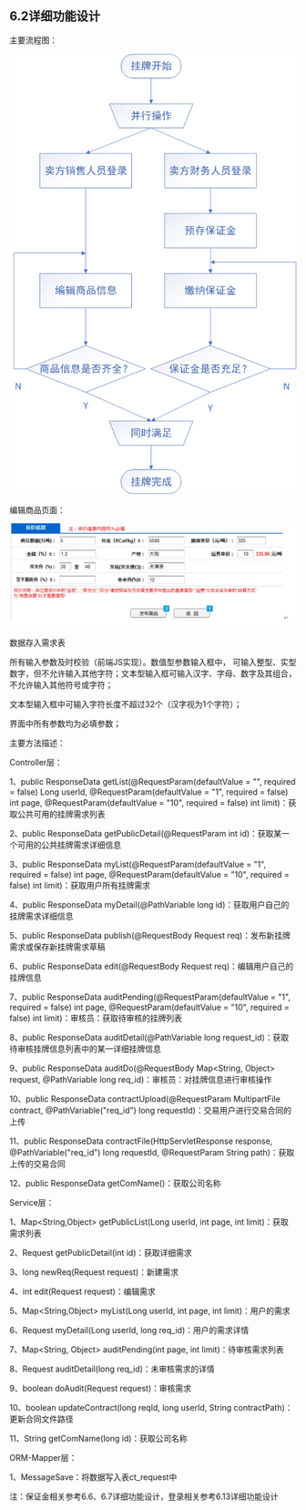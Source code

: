 ## 6.2详细功能设计

主要流程图：

![6.2FlowChatOfSale](./imgs/6.2images/6.2FlowChatOfSale.png)

编辑商品页面：

![6.2.2](./imgs/6.2images/6.2.2.png)

数据存入需求表

所有输入参数及时校验（前端JS实现）。数值型参数输入框中， 可输入整型、实型数字，但不允许输入其他字符；文本型输入框可输入汉字、字母、数字及其组合，不允许输入其他符号或字符；

 文本型输入框中可输入字符长度不超过32个（汉字视为1个字符）；

 界面中所有参数均为必填参数；



主要方法描述：

Controller层：

1、public ResponseData getList(@RequestParam(defaultValue = "", required = false) Long userId, @RequestParam(defaultValue = "1", required = false) int page, @RequestParam(defaultValue = "10", required = false) int limit)：获取公共可用的挂牌需求列表

2、public ResponseData getPublicDetail(@RequestParam int id)：获取某一个可用的公共挂牌需求详细信息

3、public ResponseData myList(@RequestParam(defaultValue = "1", required = false) int page, @RequestParam(defaultValue = "10", required = false) int limit)：获取用户所有挂牌需求

4、public ResponseData myDetail(@PathVariable long id)：获取用户自己的挂牌需求详细信息

5、public ResponseData publish(@RequestBody Request req)：发布新挂牌需求或保存新挂牌需求草稿

6、public ResponseData edit(@RequestBody Request req)：编辑用户自己的挂牌信息

7、public ResponseData auditPending(@RequestParam(defaultValue = "1", required = false) int page, @RequestParam(defaultValue = "10", required = false) int limit)：审核员：获取待审核的挂牌列表

8、public ResponseData auditDetail(@PathVariable long request_id)：获取待审核挂牌信息列表中的某一详细挂牌信息

9、public ResponseData auditDo(@RequestBody Map<String, Object> request, @PathVariable long req_id)：审核员：对挂牌信息进行审核操作

10、public ResponseData contractUpload(@RequestParam MultipartFile contract, @PathVariable("req_id") long requestId)：交易用户进行交易合同的上传

11、public ResponseData contractFile(HttpServletResponse response, @PathVariable("req_id") long requestId, @RequestParam String path)：获取上传的交易合同

12、public ResponseData getComName()：获取公司名称

Service层：

1、Map<String,Object> getPublicList(Long userId, int page, int limit)：获取需求列表

2、Request getPublicDetail(int id)：获取详细需求

3、long newReq(Request request)：新建需求

4、int edit(Request request)：编辑需求

5、Map<String,Object> myList(Long userId, int page, int limit)：用户的需求

6、Request myDetail(Long userId, long req_id)：用户的需求详情

7、Map<String, Object> auditPending(int page, int limit)：待审核需求列表

8、Request auditDetail(long req_id)：未审核需求的详情

9、boolean doAudit(Request request)：审核需求

10、boolean updateContract(long reqId, long userId, String contractPath)：更新合同文件路径

11、String getComName(long id)：获取公司名称

ORM-Mapper层：

1、MessageSave：将数据写入表ct_request中

注：保证金相关参考6.6、6.7详细功能设计，登录相关参考6.13详细功能设计